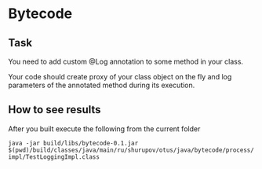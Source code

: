 # Bytecode

## Task
You need to add custom @Log annotation to some method in your class.

Your code should create proxy of your class object on the fly and log parameters of the annotated method during its execution. 

## How to see results

After you built execute the following from the current folder

`java -jar build/libs/bytecode-0.1.jar $(pwd)/build/classes/java/main/ru/shurupov/otus/java/bytecode/process/impl/TestLoggingImpl.class`
